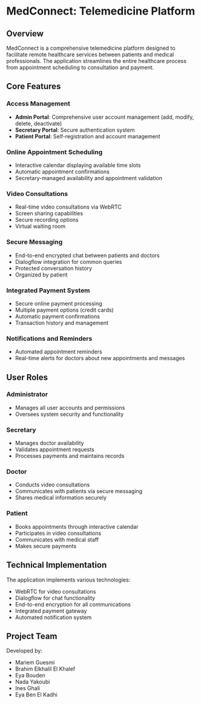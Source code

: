 # MedConnect: Telemedicine Platform

## Overview

MedConnect is a comprehensive telemedicine platform designed to facilitate remote healthcare services between patients and medical professionals. The application streamlines the entire healthcare process from appointment scheduling to consultation and payment.

## Core Features

### Access Management
- **Admin Portal**: Comprehensive user account management (add, modify, delete, deactivate)
- **Secretary Portal**: Secure authentication system
- **Patient Portal**: Self-registration and account management

### Online Appointment Scheduling
- Interactive calendar displaying available time slots
- Automatic appointment confirmations
- Secretary-managed availability and appointment validation

### Video Consultations
- Real-time video consultations via WebRTC
- Screen sharing capabilities
- Secure recording options
- Virtual waiting room

### Secure Messaging
- End-to-end encrypted chat between patients and doctors
- Dialogflow integration for common queries
- Protected conversation history
- Organized by patient

### Integrated Payment System
- Secure online payment processing
- Multiple payment options (credit cards)
- Automatic payment confirmations
- Transaction history and management

### Notifications and Reminders
- Automated appointment reminders
- Real-time alerts for doctors about new appointments and messages

## User Roles

### Administrator
- Manages all user accounts and permissions
- Oversees system security and functionality

### Secretary
- Manages doctor availability
- Validates appointment requests
- Processes payments and maintains records

### Doctor
- Conducts video consultations
- Communicates with patients via secure messaging
- Shares medical information securely

### Patient
- Books appointments through interactive calendar
- Participates in video consultations
- Communicates with medical staff
- Makes secure payments

## Technical Implementation

The application implements various technologies:
- WebRTC for video consultations
- Dialogflow for chat functionality
- End-to-end encryption for all communications
- Integrated payment gateway
- Automated notification system

## Project Team

Developed by:
- Mariem Guesmi
- Brahim Elkhalil El Khalef
- Eya Bouden
- Nada Yakoubi
- Ines Ghali
- Eya Ben El Kadhi 